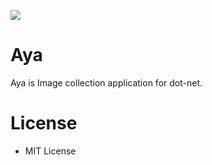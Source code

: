[![](http://img.shields.io/badge/license-MIT-blue.svg)](./LICENSE)
# Aya
Aya is Image collection application for dot-net.

# License
 - MIT License
